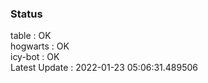 ### Status


table : OK  
hogwarts : OK  
icy-bot : OK  
Latest Update : 2022-01-23 05:06:31.489506

